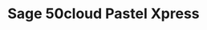 ---
title: "Sage 50cloud Pastel Xpress"
seoTitle: "Sage 50cloud Pastel Xpress Getting Started"
seoDescription: "Integrate your Sage 50cloud Pastel Xpress with supported B2B and B2C Systems through Stock2Shop"
seoKeyword: ["Sage 50cloud Pastel Xpress", "Integrations"]
type: help
source: "sage-50cloud-pastel-xpress"
tags: ["gettingstarted", "sage-50cloud-pastel-xpress"]
draft: true
---
